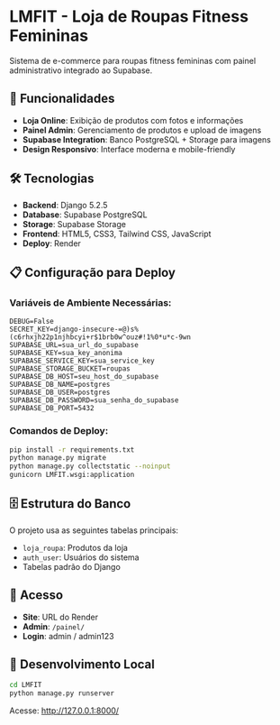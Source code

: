 # LMFIT - Loja de Roupas Fitness Femininas

Sistema de e-commerce para roupas fitness femininas com painel administrativo integrado ao Supabase.

## 🚀 Funcionalidades

- **Loja Online**: Exibição de produtos com fotos e informações
- **Painel Admin**: Gerenciamento de produtos e upload de imagens
- **Supabase Integration**: Banco PostgreSQL + Storage para imagens
- **Design Responsivo**: Interface moderna e mobile-friendly

## 🛠️ Tecnologias

- **Backend**: Django 5.2.5
- **Database**: Supabase PostgreSQL
- **Storage**: Supabase Storage
- **Frontend**: HTML5, CSS3, Tailwind CSS, JavaScript
- **Deploy**: Render

## 📋 Configuração para Deploy

### Variáveis de Ambiente Necessárias:

```env
DEBUG=False
SECRET_KEY=django-insecure-=@)s%(c6rhxjh22p1njhbcyi+r$1brb0w^ouz#!1%0*u*c-9wn
SUPABASE_URL=sua_url_do_supabase
SUPABASE_KEY=sua_key_anonima
SUPABASE_SERVICE_KEY=sua_service_key
SUPABASE_STORAGE_BUCKET=roupas
SUPABASE_DB_HOST=seu_host_do_supabase
SUPABASE_DB_NAME=postgres
SUPABASE_DB_USER=postgres
SUPABASE_DB_PASSWORD=sua_senha_do_supabase
SUPABASE_DB_PORT=5432
```

### Comandos de Deploy:

```bash
pip install -r requirements.txt
python manage.py migrate
python manage.py collectstatic --noinput
gunicorn LMFIT.wsgi:application
```

## 🗄️ Estrutura do Banco

O projeto usa as seguintes tabelas principais:
- `loja_roupa`: Produtos da loja
- `auth_user`: Usuários do sistema
- Tabelas padrão do Django

## 📱 Acesso

- **Site**: URL do Render
- **Admin**: `/painel/`
- **Login**: admin / admin123

## 🔧 Desenvolvimento Local

```bash
cd LMFIT
python manage.py runserver
```

Acesse: http://127.0.0.1:8000/
